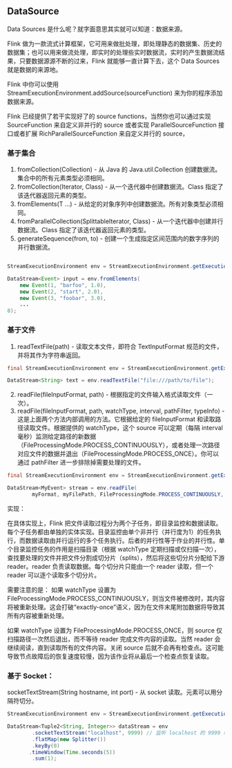## DataSource

Data Sources 是什么呢？就字面意思其实就可以知道：数据来源。

Flink 做为一款流式计算框架，它可用来做批处理，即处理静态的数据集、历史的数据集；也可以用来做流处理，即实时的处理些实时数据流，实时的产生数据流结果，只要数据源源不断的过来，Flink 就能够一直计算下去，这个 Data Sources 就是数据的来源地。

Flink 中你可以使用 StreamExecutionEnvironment.addSource(sourceFunction) 来为你的程序添加数据来源。

Flink 已经提供了若干实现好了的 source functions，当然你也可以通过实现 SourceFunction 来自定义非并行的 source 或者实现 ParallelSourceFunction 接口或者扩展 RichParallelSourceFunction 来自定义并行的 source，

### 基于集合

1. fromCollection(Collection) - 从 Java 的 Java.util.Collection 创建数据流。集合中的所有元素类型必须相同。
2. fromCollection(Iterator, Class) - 从一个迭代器中创建数据流。Class 指定了该迭代器返回元素的类型。
3. fromElements(T …) - 从给定的对象序列中创建数据流。所有对象类型必须相同。
4. fromParallelCollection(SplittableIterator, Class) - 从一个迭代器中创建并行数据流。Class 指定了该迭代器返回元素的类型。
5. generateSequence(from, to) - 创建一个生成指定区间范围内的数字序列的并行数据流。
```java

StreamExecutionEnvironment env = StreamExecutionEnvironment.getExecutionEnvironment();

DataStream<Event> input = env.fromElements(
    new Event(1, "barfoo", 1.0),
    new Event(2, "start", 2.0),
    new Event(3, "foobar", 3.0),
    ...
8);

```

### 基于文件
1. readTextFile(path) - 读取文本文件，即符合 TextInputFormat 规范的文件，并将其作为字符串返回。

```java
final StreamExecutionEnvironment env = StreamExecutionEnvironment.getExecutionEnvironment();

DataStream<String> text = env.readTextFile("file:///path/to/file");
```

2. readFile(fileInputFormat, path) - 根据指定的文件输入格式读取文件（一次）。
3. readFile(fileInputFormat, path, watchType, interval, pathFilter, typeInfo) - 这是上面两个方法内部调用的方法。它根据给定的 fileInputFormat 和读取路径读取文件。根据提供的 watchType，这个 source 可以定期（每隔 interval 毫秒）监测给定路径的新数据（FileProcessingMode.PROCESS_CONTINUOUSLY），或者处理一次路径对应文件的数据并退出（FileProcessingMode.PROCESS_ONCE）。你可以通过 pathFilter 进一步排除掉需要处理的文件。

```java
final StreamExecutionEnvironment env = StreamExecutionEnvironment.getExecutionEnvironment();

DataStream<MyEvent> stream = env.readFile(
        myFormat, myFilePath, FileProcessingMode.PROCESS_CONTINUOUSLY, 100,5        FilePathFilter.createDefaultFilter(), typeInfo);


```

实现：

在具体实现上，Flink 把文件读取过程分为两个子任务，即目录监控和数据读取。每个子任务都由单独的实体实现。目录监控由单个非并行（并行度为1）的任务执行，而数据读取由并行运行的多个任务执行。后者的并行性等于作业的并行性。单个目录监控任务的作用是扫描目录（根据 watchType 定期扫描或仅扫描一次），查找要处理的文件并把文件分割成切分片（splits），然后将这些切分片分配给下游 reader。reader 负责读取数据。每个切分片只能由一个 reader 读取，但一个 reader 可以逐个读取多个切分片。

需要注意的是：
如果 watchType 设置为 FileProcessingMode.PROCESS_CONTINUOUSLY，则当文件被修改时，其内容将被重新处理。这会打破“exactly-once”语义，因为在文件末尾附加数据将导致其所有内容被重新处理。

如果 watchType 设置为 FileProcessingMode.PROCESS_ONCE，则 source 仅扫描路径一次然后退出，而不等待 reader 完成文件内容的读取。当然 reader 会继续阅读，直到读取所有的文件内容。关闭 source 后就不会再有检查点。这可能导致节点故障后的恢复速度较慢，因为该作业将从最后一个检查点恢复读取。

### 基于 Socket：

socketTextStream(String hostname, int port) - 从 socket 读取。元素可以用分隔符切分。

```java
StreamExecutionEnvironment env = StreamExecutionEnvironment.getExecutionEnvironment();

DataStream<Tuple2<String, Integer>> dataStream = env
        .socketTextStream("localhost", 9999) // 监听 localhost 的 9999 端口过来的数据
        .flatMap(new Splitter())
        .keyBy(0)
       .timeWindow(Time.seconds(5))
        .sum(1);
```





